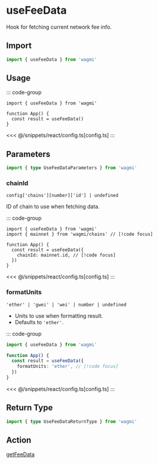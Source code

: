 <script setup>
const packageName = 'wagmi'
const actionName = 'getFeeData'
const typeName = 'GetFeeData'
const TData = '{ formatted: { gasPrice: string | null; maxFeePerGas: string | null; maxPriorityFeePerGas: string | null; }; gasPrice: bigint | null; lastBaseFeePerGas: bigint | null; maxFeePerGas: bigint | null; maxPriorityFeePerGas: bigint | null; }'
const TError = 'GetFeeDataError'
</script>

# useFeeData

Hook for fetching current network fee info.

## Import

```ts
import { useFeeData } from 'wagmi'
```

## Usage

::: code-group
```tsx [index.tsx]
import { useFeeData } from 'wagmi'

function App() {
  const result = useFeeData()
}
```
<<< @/snippets/react/config.ts[config.ts]
:::

## Parameters

```ts
import { type UseFeeDataParameters } from 'wagmi'
```

### chainId

`config['chains'][number]['id'] | undefined`

ID of chain to use when fetching data.

::: code-group
```tsx [index.tsx]
import { useFeeData } from 'wagmi'
import { mainnet } from 'wagmi/chains' // [!code focus]

function App() {
  const result = useFeeData({
    chainId: mainnet.id, // [!code focus]
  })
}
```
<<< @/snippets/react/config.ts[config.ts]
:::

### formatUnits

`'ether' | 'gwei' | 'wei' | number | undefined`

- Units to use when formatting result.
- Defaults to `'ether'`.

::: code-group
```ts [index.ts]
import { useFeeData } from 'wagmi'

function App() {
  const result = useFeeData({
    formatUnits: 'ether', // [!code focus]
  })
}
```
<<< @/snippets/react/config.ts[config.ts]
:::


<!--@include: @shared/query-options.md-->

## Return Type

```ts
import { type UseFeeDataReturnType } from 'wagmi'
```

<!--@include: @shared/query-result.md-->

<!--@include: @shared/query-imports.md-->

## Action

[getFeeData](/core/actions/getFeeData)